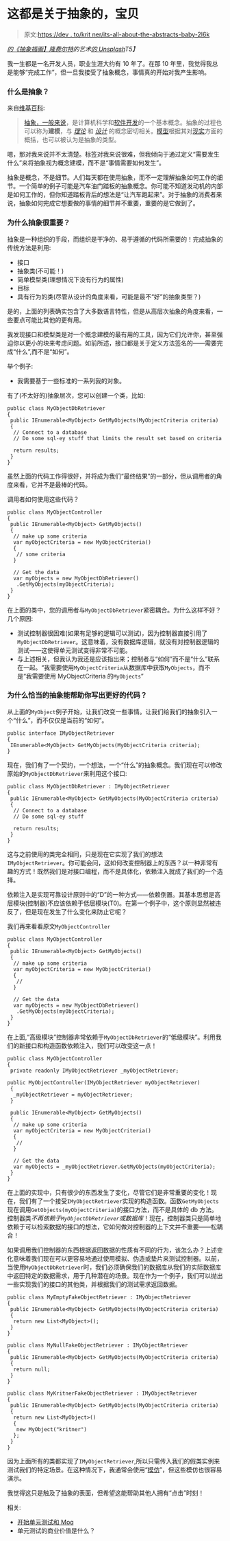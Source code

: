 # 这都是关于抽象的，宝贝

> 原文:[https://dev . to/krit ner/its-all-about-the-abstracts-baby-2l6k](https://dev.to/kritner/its-all-about-the-abstractions-baby-2l6k)

*[的《抽象插画】隆费尔特](https://unsplash.com/@artbylonfeldt?utm_source=medium&utm_medium=referral)的艺术[的 Unsplash](https://unsplash.com?utm_source=medium&utm_medium=referral)T5】*

我一生都是一名开发人员，职业生涯大约有 10 年了。在那 10 年里，我觉得我总是能够“完成工作”，但一旦我接受了抽象概念，事情真的开始对我产生影响。

### [](#what-is-abstraction)什么是抽象？

来自[维基百科](https://en.wikipedia.org/wiki/Abstraction_(computer_science)):

> [抽象，一般来说](https://en.wikipedia.org/wiki/Abstraction)，是计算机科学和[软件开发](https://en.wikipedia.org/wiki/Software_development)的一个基本概念。抽象的过程也可以称为**建模**，与 [*理论*](https://en.wikipedia.org/wiki/Theory) 和 [*设计*](https://en.wikipedia.org/wiki/Design) 的概念密切相关。[模型](https://en.wikipedia.org/wiki/Conceptual_model)根据其对[现实](https://en.wikipedia.org/wiki/Reality)方面的概括，也可以被认为是抽象的类型。

嗯，那对我来说并不太清楚。标签对我来说很难，但我倾向于通过定义“需要发生什么”来将抽象视为概念建模，而不是“事情需要如何发生”。

抽象是概念，不是细节。人们每天都在使用抽象，而不一定理解抽象如何工作的细节。一个简单的例子可能是汽车油门踏板的抽象概念。你可能不知道发动机的内部是如何工作的，但你知道踏板背后的想法是“让汽车跑起来”。对于抽象的消费者来说，抽象如何完成它想要做的事情的细节并不重要，重要的是它做到了。

### [](#why-is-abstraction-important)为什么抽象很重要？

抽象是一种组织的手段，而组织是干净的、易于遵循的代码所需要的！完成抽象的传统方法是利用:

*   接口
*   抽象类(不可能！)
*   简单模型类(理想情况下没有行为的属性)
*   目标
*   具有行为的类(尽管从设计的角度来看，可能是最不“好”的抽象类型？)

是的，上面的列表确实包含了大多数语言特性，但是从高层次抽象的角度来看，一些要点可能比其他的更有用。

我发现接口和模型类是对一个概念建模的最有用的工具，因为它们允许你，甚至强迫你以更小的块来考虑问题。如前所述，接口都是关于定义方法签名的——需要完成“什么”,而不是“如何”。

举个例子:

*   我需要基于一些标准的一系列我的对象。

有了(不太好的)抽象层次，您可以创建一个类，比如:

```
public class MyObjectDbRetriever
{
 public IEnumerable<MyObject> GetMyObjects(MyObjectCriteria criteria)
 {
  // Connect to a database
  // Do some sql-ey stuff that limits the result set based on criteria

  return results;
 }
} 
```

虽然上面的代码工作得很好，并将成为我们“最终结果”的一部分，但从调用者的角度来看，它并不是最棒的代码。

调用者如何使用这些代码？

```
public class MyObjectController
{
 public IEnumerable<MyObject> GetMyObjects()
 {
  // make up some criteria
  var myObjectCriteria = new MyObjectCriteria()
  {
   // some criteria
  }

  // Get the data
  var myObjects = new MyObjectDbRetriever()
   .GetMyObjects(myObjectCriteria);
 }
} 
```

在上面的类中，您的调用者与`MyObjectDbRetriever`紧密耦合。为什么这样不好？几个原因:

*   测试控制器很困难(如果有足够的逻辑可以测试)，因为控制器直接引用了`MyObjectDbRetriever`。这意味着，没有数据库逻辑，就没有对控制器逻辑的测试——这使得单元测试变得非常不可能。
*   与上述相关，但我认为我还是应该指出来；控制者与“如何”而不是“什么”联系在一起。“我需要使用`MyObjectCriteria`从数据库中获取`MyObjects`，而不是“我需要使用 MyObjectCriteria 的`MyObjects`”

### 为什么恰当的抽象能帮助你写出更好的代码？

从上面的`MyObject`例子开始，让我们改变一些事情。让我们给我们的抽象引入一个“什么”，而不仅仅是当前的“如何”。

```
public interface IMyObjectRetriever
{
 IEnumerable<MyObject> GetMyObjects(MyObjectCriteria criteria);
} 
```

现在，我们有了一个契约，一个想法，一个“什么”的抽象概念。我们现在可以修改原始的`MyObjectDbRetriever`来利用这个接口:

```
public class MyObjectDbRetriever : IMyObjectRetriever
{
 public IEnumerable<MyObject> GetMyObjects(MyObjectCriteria criteria)
 {
  // Connect to a database
  // Do some sql-ey stuff

  return results;
 }
} 
```

这与之前使用的类完全相同，只是现在它实现了我们的想法`IMyObjectRetriever`。你可能会问，这如何改变控制器上的东西？以一种非常有趣的方式！既然我们是对接口编程，而不是具体化，依赖注入就成了我们的一个选择。

依赖注入是实现可靠设计原则中的“D”的一种方式——依赖倒置。其基本思想是高层模块(控制器)不应该依赖于低层模块(T0)。在第一个例子中，这个原则显然被违反了，但是现在发生了什么变化来防止它呢？

我们再来看看原文`MyObjectController`

```
public class MyObjectController
{
 public IEnumerable<MyObject> GetMyObjects()
 {
  // make up some criteria
  var myObjectCriteria = new MyObjectCriteria()
  {
   //
  }

  // Get the data
  var myObjects = new MyObjectDbRetriever()
   .GetMyObjects(myObjectCriteria);
 }
} 
```

在上面,“高级模块”控制器非常依赖于`MyObjectDbRetriever`的“低级模块”。利用我们的新接口和构造函数依赖注入，我们可以改变这一点！

```
public class MyObjectController
{
 private readonly IMyObjectRetriever _myObjectRetriever;

public MyObjectController(IMyObjectRetriever myObjectRetriever)
 {
  _myObjectRetriever = myObjectRetriever;
 }

 public IEnumerable<MyObject> GetMyObjects()
 {
  // make up some criteria
  var myObjectCriteria = new MyObjectCriteria()
  {
   //
  }

  // Get the data
  var myObjects = _myObjectRetriever.GetMyObjects(myObjectCriteria);
 }
} 
```

在上面的实现中，只有很少的东西发生了变化，尽管它们是非常重要的变化！现在，我们有了一个接受`IMyObjectRetriever`实现的构造函数。函数`GetMyObjects`现在调用`GetObjects(myObjectCriteria)`的接口方法，而不是具体的 db 方法。控制器类*不再依赖于`MyObjectDbRetriever`或数据库*！现在，控制器类只是简单地依赖于可以检索数据的接口的想法，它如何做对控制器的上下文并不重要——松耦合！

如果调用我们控制器的东西根据返回数据的性质有不同的行为，该怎么办？上述变化意味着我们现在可以更容易地通过使用模拟、伪造或垫片来测试控制器。以前，当使用`MyObjectDbRetriever`时，我们必须确保我们的数据库从我们的实际数据库中返回特定的数据需求，用于几种潜在的场景。现在作为一个例子，我们可以抛出一些实现我们的接口的其他类，并根据我们的测试需求返回数据。

```
public class MyEmptyFakeObjectRetriever : IMyObjectRetriever
{
 public IEnumerable<MyObject> GetMyObjects(MyObjectCriteria criteria)
 {
  return new List<MyObject>();
 }
}

public class MyNullFakeObjectRetriever : IMyObjectRetriever
{
 public IEnumerable<MyObject> GetMyObjects(MyObjectCriteria criteria)
 {
  return null;
 }
}

public class MyKritnerFakeObjectRetriever : IMyObjectRetriever
{
 public IEnumerable<MyObject> GetMyObjects(MyObjectCriteria criteria)
 {
  return new List<MyObject>()
  {
   new MyObject("kritner")
  };
 }
} 
```

因为上面所有的类都实现了`IMyObjectRetriever`,所以只需传入我们的假类实例来测试我们的特定场景。在这种情况下，我通常会使用“[模仿](https://dev.to/kritner/getting-started-with-unit-testing-and-moq--part-1-5bo6)”，但这些模仿也很容易演示。

我觉得这只是触及了抽象的表面，但希望这能帮助其他人拥有“点击”时刻！

相关:

*   [开始单元测试和 Moq](https://medium.com/@kritner/what-is-the-business-value-of-unit-testing-part-1-740bce50fc34)
*   单元测试的商业价值是什么？